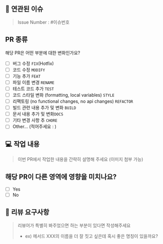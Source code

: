 ## 📌 연관된 이슈
<!-- 수정하려는 현재 동작을 설명하거나 관련 문제에 대한 링크를 제공해주세요 -->
> Issue Number : #이슈번호

## PR 종류
해당 PR은 어떤 부분에 대한 변화인가요?
<!-- Please check the one that applies to this PR using "x". -->
- [ ] 버그 수정 `FIX`(Hotfix)
- [ ] 코드 수정 `MODIFY`
- [ ] 기능 추가 `FEAT`
- [ ] 파일 이름 변경 `RENAME`
- [ ] 테스트 코드 추가 `TEST`
- [ ] 코드 스타일 변화 (formatting, local variables) `STYLE`
- [ ] 리팩토링 (no functional changes, no api changes) `REFACTOR`
- [ ] 빌드 관련 내용 추가 및 변화 `BUILD`
- [ ] 문서 내용 추가 및 변화`DOCS`
- [ ] 기타 변경 사항 추 `CHORE`
- [ ] Other... (적어주세요 : )

## 💻 작업 내용
> 이번 PR에서 작업한 내용을 간략히 설명해 주세요 (이미지 첨부 가능)

## 해당 PR이 다른 영역에 영향을 미치나요?
- [ ] Yes
- [ ] No

<!-- "Yes"를 선택한 경우, 어떤 영향을 끼치는지, 발생 위치 Path를 설명해주세요. -->

## 💬 리뷰 요구사항
> 리뷰어가 특별히 봐주었으면 하는 부분이 있다면 작성해주세요
> - ex) 메서드 XXX의 이름을 더 잘 짓고 싶은데 혹시 좋은 명칭이 있을까요?
